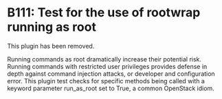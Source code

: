 B111: Test for the use of rootwrap running as root
==================================================

This plugin has been removed.

Running commands as root dramatically increase their potential risk.
Running commands with restricted user privileges provides defense in
depth against command injection attacks, or developer and configuration
error. This plugin test checks for specific methods being called with a
keyword parameter run\_as\_root set to True, a common OpenStack idiom.

